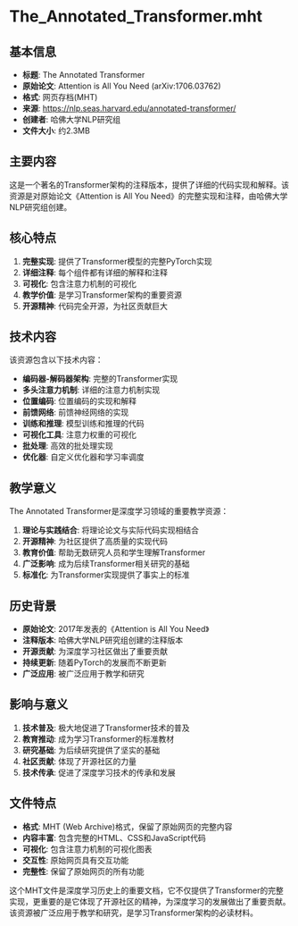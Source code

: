 # The_Annotated_Transformer.mht

## 基本信息
- **标题**: The Annotated Transformer
- **原始论文**: Attention is All You Need (arXiv:1706.03762)
- **格式**: 网页存档(MHT)
- **来源**: https://nlp.seas.harvard.edu/annotated-transformer/
- **创建者**: 哈佛大学NLP研究组
- **文件大小**: 约2.3MB

## 主要内容

这是一个著名的Transformer架构的注释版本，提供了详细的代码实现和解释。该资源是对原始论文《Attention is All You Need》的完整实现和注释，由哈佛大学NLP研究组创建。

## 核心特点

1. **完整实现**: 提供了Transformer模型的完整PyTorch实现
2. **详细注释**: 每个组件都有详细的解释和注释
3. **可视化**: 包含注意力机制的可视化
4. **教学价值**: 是学习Transformer架构的重要资源
5. **开源精神**: 代码完全开源，为社区贡献巨大

## 技术内容

该资源包含以下技术内容：

- **编码器-解码器架构**: 完整的Transformer实现
- **多头注意力机制**: 详细的注意力机制实现
- **位置编码**: 位置编码的实现和解释
- **前馈网络**: 前馈神经网络的实现
- **训练和推理**: 模型训练和推理的代码
- **可视化工具**: 注意力权重的可视化
- **批处理**: 高效的批处理实现
- **优化器**: 自定义优化器和学习率调度

## 教学意义

The Annotated Transformer是深度学习领域的重要教学资源：

1. **理论与实践结合**: 将理论论文与实际代码实现相结合
2. **开源精神**: 为社区提供了高质量的实现代码
3. **教育价值**: 帮助无数研究人员和学生理解Transformer
4. **广泛影响**: 成为后续Transformer相关研究的基础
5. **标准化**: 为Transformer实现提供了事实上的标准

## 历史背景

- **原始论文**: 2017年发表的《Attention is All You Need》
- **注释版本**: 哈佛大学NLP研究组创建的注释版本
- **开源贡献**: 为深度学习社区做出了重要贡献
- **持续更新**: 随着PyTorch的发展而不断更新
- **广泛应用**: 被广泛应用于教学和研究

## 影响与意义

1. **技术普及**: 极大地促进了Transformer技术的普及
2. **教育推动**: 成为学习Transformer的标准教材
3. **研究基础**: 为后续研究提供了坚实的基础
4. **社区贡献**: 体现了开源社区的力量
5. **技术传承**: 促进了深度学习技术的传承和发展

## 文件特点

- **格式**: MHT (Web Archive)格式，保留了原始网页的完整内容
- **内容丰富**: 包含完整的HTML、CSS和JavaScript代码
- **可视化**: 包含注意力机制的可视化图表
- **交互性**: 原始网页具有交互功能
- **完整性**: 保留了原始网页的所有功能

这个MHT文件是深度学习历史上的重要文档，它不仅提供了Transformer的完整实现，更重要的是它体现了开源社区的精神，为深度学习的发展做出了重要贡献。该资源被广泛应用于教学和研究，是学习Transformer架构的必读材料。